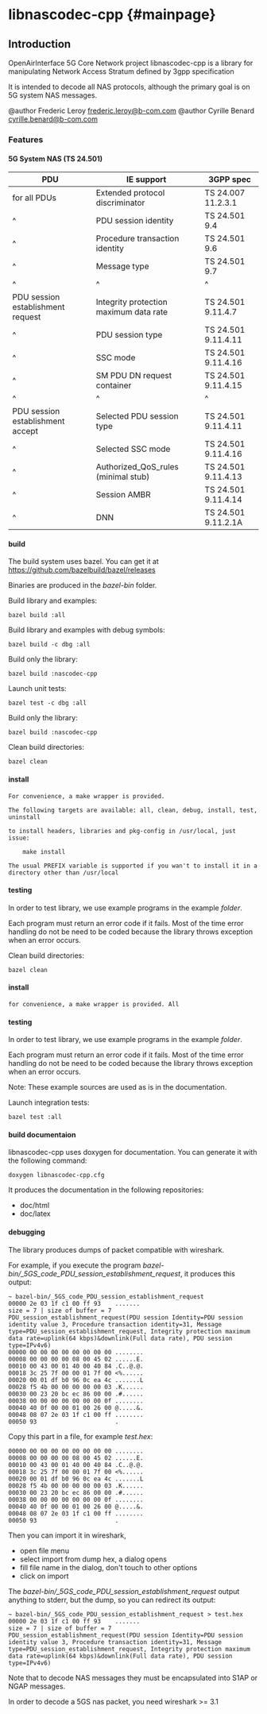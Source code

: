 libnascodec-cpp                         {#mainpage}
===============

Introduction
------------

OpenAirInterface 5G Core Network project
libnascodec-cpp is a library for manipulating Network Access Stratum defined by 3gpp specification

It is intended to decode all NAS protocols, although the primary goal is on 5G system NAS messages.

@author Frederic Leroy <frederic.leroy@b-com.com>
@author Cyrille Benard <cyrille.benard@b-com.com>

### Features

#### 5G System NAS (TS 24.501)

PDU                               | IE support                              | 3GPP spec
--------------------------------- | --------------------------------------- | --------------------
for all PDUs                      | Extended protocol discriminator         | TS 24.007 11.2.3.1
^                                 | PDU session identity                    | TS 24.501 9.4
^                                 | Procedure transaction identity          | TS 24.501 9.6
^                                 | Message type                            | TS 24.501 9.7
^                                 | ^                                       | ^
PDU session establishment request | Integrity protection maximum data rate  | TS 24.501 9.11.4.7
^                                 | PDU session type                        | TS 24.501 9.11.4.11
^                                 | SSC mode                                | TS 24.501 9.11.4.16
^                                 | SM PDU DN request container             | TS 24.501 9.11.4.15
^                                 | ^                                       | ^
PDU session establishment accept  | Selected PDU session type               | TS 24.501 9.11.4.11
^                                 | Selected SSC mode                       | TS 24.501 9.11.4.16
^                                 | Authorized_QoS_rules (minimal stub)     | TS 24.501 9.11.4.13
^                                 | Session AMBR                            | TS 24.501 9.11.4.14
^                                 | DNN                                     | TS 24.501 9.11.2.1A


#### build

The build system uses bazel. You can get it at https://github.com/bazelbuild/bazel/releases

Binaries are produced in the *bazel-bin* folder.

Build library and examples:

    bazel build :all

Build library and examples with debug symbols:

    bazel build -c dbg :all

Build only the library:

    bazel build :nascodec-cpp

Launch unit tests:

    bazel test -c dbg :all

Build only the library:

    bazel build :nascodec-cpp

Clean build directories:

    bazel clean

#### install

    For convenience, a make wrapper is provided.

    The following targets are available: all, clean, debug, install, test, uninstall

    to install headers, libraries and pkg-config in /usr/local, just issue:

        make install

    The usual PREFIX variable is supported if you wan't to install it in a
    directory other than /usr/local

#### testing

In order to test library, we use example programs in the example *folder*.

Each program must return an error code if it fails.
Most of the time error handling do not be need to be coded because the library throws exception when an error occurs.


Clean build directories:

    bazel clean

#### install

    for convenience, a make wrapper is provided. All

#### testing

In order to test library, we use example programs in the example *folder*.

Each program must return an error code if it fails.
Most of the time error handling do not be need to be coded because the library throws exception when an error occurs.

Note: These example sources are used as is in the documentation.

Launch integration tests:

    bazel test :all

#### build documentaion

libnascodec-cpp uses doxygen for documentation.
You can generate it with the following command:

    doxygen libnascodec-cpp.cfg

It produces the documentation in the following repositories:

- doc/html
- doc/latex

#### debugging

The library produces dumps of packet compatible with wireshark.

For example, if you execute the program *bazel-bin/_5GS_code_PDU_session_establishment_request*, it produces this output:

```
~ bazel-bin/_5GS_code_PDU_session_establishment_request
00000 2e 03 1f c1 00 ff 93    .......
size = 7 | size of buffer = 7
PDU_session_establishment_request(PDU session Identity=PDU session identity value 3, Procedure transaction identity=31, Message type=PDU_session_establishment_request, Integrity protection maximum data rate=uplink(64 kbps)&downlink(Full data rate), PDU session type=IPv4v6)
00000 00 00 00 00 00 00 00 00 ........
00008 00 00 00 00 08 00 45 02 ......E.
00010 00 43 00 01 40 00 40 84 .C..@.@.
00018 3c 25 7f 00 00 01 7f 00 <%......
00020 00 01 df b0 96 0c ea 4c .......L
00028 f5 4b 00 00 00 00 00 03 .K......
00030 00 23 20 bc ec 86 00 00 .#......
00038 00 00 00 00 00 00 00 0f ........
00040 40 0f 00 00 01 00 26 00 @.....&.
00048 08 07 2e 03 1f c1 00 ff ........
00050 93                      .
```

Copy this part in a file, for example *test.hex*:

```
00000 00 00 00 00 00 00 00 00 ........
00008 00 00 00 00 08 00 45 02 ......E.
00010 00 43 00 01 40 00 40 84 .C..@.@.
00018 3c 25 7f 00 00 01 7f 00 <%......
00020 00 01 df b0 96 0c ea 4c .......L
00028 f5 4b 00 00 00 00 00 03 .K......
00030 00 23 20 bc ec 86 00 00 .#......
00038 00 00 00 00 00 00 00 0f ........
00040 40 0f 00 00 01 00 26 00 @.....&.
00048 08 07 2e 03 1f c1 00 ff ........
00050 93                      .
```

Then you can import it in wireshark,
- open file menu
- select import from dump hex, a dialog opens
- fill file name in the dialog, don't touch to other options
- click on import

The *bazel-bin/_5GS_code_PDU_session_establishment_request* output anything to stderr, but the dump, so you can redirect its output:

```
~ bazel-bin/_5GS_code_PDU_session_establishment_request > test.hex
00000 2e 03 1f c1 00 ff 93    .......
size = 7 | size of buffer = 7
PDU_session_establishment_request(PDU session Identity=PDU session identity value 3, Procedure transaction identity=31, Message type=PDU_session_establishment_request, Integrity protection maximum data rate=uplink(64 kbps)&downlink(Full data rate), PDU session type=IPv4v6)
```

Note that to decode NAS messages they must be encapsulated into S1AP or NGAP messages.

In order to decode a 5GS nas packet, you need wireshark >= 3.1

